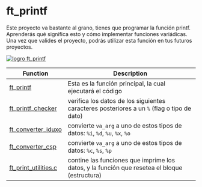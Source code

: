 # ft_printf

Este proyecto va bastante al grano, tienes que programar la función printf.
Aprenderás qué significa esto y cómo implementar funciones variádicas. 
Una vez que valides el proyecto, podrás utilizar esta función en tus futuros proyectos. 

[![logro ft_printf](https://github.com/byaliego/42-project-badges/blob/main/badges/ft_printfe.png)](./src)

| Function | Description |
| -------- | ----------- |
| [ft_printf](./src/ft_printf.c) | Esta es la función principal, la cual ejecutará el código |
| [ft_printf_checker](./src/ft_printf_checker.c)     | verifica los datos de los siguientes caracteres posteriores a un `%` (flag o tipo de dato)   |
| [ft_converter_iduxo](./src/ft_converter_iduxo.c)   | convierte `va_arg` a uno de estos tipos de datos: `%i`, `%d`, `%u`, `%x`, `%o`               |
| [ft_converter_csp](./src/ft_converter_csp.c)       | convierte `va_arg` a uno de estos tipos de datos: `%c`, `%s`, `%p`                           |
| [ft_print_utilities.c](./src/ft_print_utilities.c) | contine las funciones que imprime los datos, y la función que resetea el bloque (estructura) |
